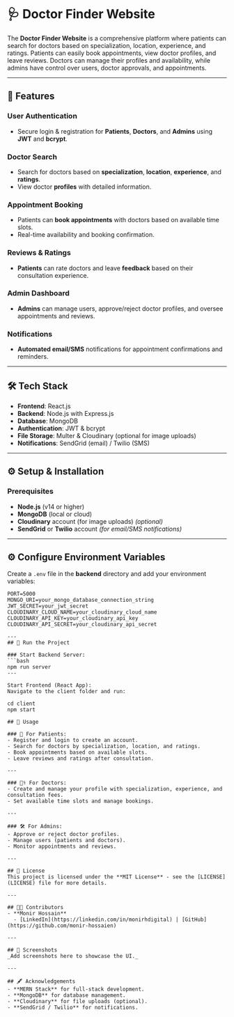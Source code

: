 # 🩺 **Doctor Finder Website**

The **Doctor Finder Website** is a comprehensive platform where patients can search for doctors based on specialization, location, experience, and ratings. Patients can easily book appointments, view doctor profiles, and leave reviews. Doctors can manage their profiles and availability, while admins have control over users, doctor approvals, and appointments.

---

## 🚀 **Features**

### **User Authentication**
- Secure login & registration for **Patients**, **Doctors**, and **Admins** using **JWT** and **bcrypt**.

### **Doctor Search**
- Search for doctors based on **specialization**, **location**, **experience**, and **ratings**.
- View doctor **profiles** with detailed information.

### **Appointment Booking**
- Patients can **book appointments** with doctors based on available time slots.
- Real-time availability and booking confirmation.

### **Reviews & Ratings**
- **Patients** can rate doctors and leave **feedback** based on their consultation experience.

### **Admin Dashboard**
- **Admins** can manage users, approve/reject doctor profiles, and oversee appointments and reviews.

### **Notifications**
- **Automated email/SMS** notifications for appointment confirmations and reminders.

---

## 🛠️ **Tech Stack**

- **Frontend**: React.js
- **Backend**: Node.js with Express.js
- **Database**: MongoDB
- **Authentication**: JWT & bcrypt
- **File Storage**: Multer & Cloudinary (optional for image uploads)
- **Notifications**: SendGrid (email) / Twilio (SMS)

---

## ⚙️ **Setup & Installation**

### **Prerequisites**
- **Node.js** (v14 or higher)
- **MongoDB** (local or cloud)
- **Cloudinary** account (for image uploads) *(optional)*
- **SendGrid** or **Twilio** account *(for email/SMS notifications)*
---

## ⚙️ Configure Environment Variables

Create a `.env` file in the **backend** directory and add your environment variables:

```env
PORT=5000
MONGO_URI=your_mongo_database_connection_string
JWT_SECRET=your_jwt_secret
CLOUDINARY_CLOUD_NAME=your_cloudinary_cloud_name
CLOUDINARY_API_KEY=your_cloudinary_api_key
CLOUDINARY_API_SECRET=your_cloudinary_api_secret

---
## 🚀 Run the Project

### Start Backend Server:
```bash
npm run server
---

Start Frontend (React App):
Navigate to the client folder and run:

cd client
npm start

## 📄 Usage

### 👤 For Patients:
- Register and login to create an account.
- Search for doctors by specialization, location, and ratings.
- Book appointments based on available slots.
- Leave reviews and ratings after consultation.

---

### 👨‍⚕️ For Doctors:
- Create and manage your profile with specialization, experience, and consultation fees.
- Set available time slots and manage bookings.

---

### 🛠️ For Admins:
- Approve or reject doctor profiles.
- Manage users (patients and doctors).
- Monitor appointments and reviews.

---

## 📝 License
This project is licensed under the **MIT License** - see the [LICENSE](LICENSE) file for more details.

---

## 👨‍💻 Contributors
- **Monir Hossain**  
  - [LinkedIn](https://linkedin.com/in/monirhdigital) | [GitHub](https://github.com/monir-hossaien)

---

## 📸 Screenshots
_Add screenshots here to showcase the UI._

---

## 🖋️ Acknowledgements
- **MERN Stack** for full-stack development.
- **MongoDB** for database management.
- **Cloudinary** for file uploads (optional).
- **SendGrid / Twilio** for notifications.
